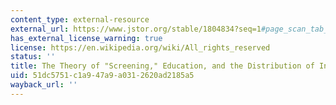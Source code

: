 ```yaml
---
content_type: external-resource
external_url: https://www.jstor.org/stable/1804834?seq=1#page_scan_tab_contents
has_external_license_warning: true
license: https://en.wikipedia.org/wiki/All_rights_reserved
status: ''
title: The Theory of "Screening," Education, and the Distribution of Income
uid: 51dc5751-c1a9-47a9-a031-2620ad2185a5
wayback_url: ''
---
```

